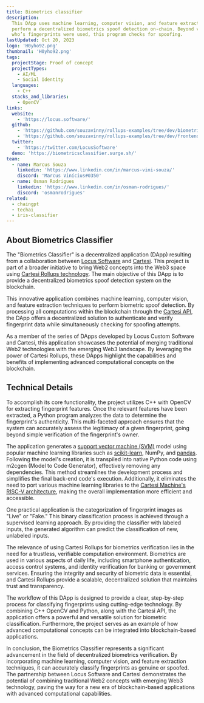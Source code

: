 ```yaml
---
title: Biometrics classifier
description:
  This DApp uses machine learning, computer vision, and feature extraction to
  perform a decentralized biometrics spoof detection on-chain. Beyond verifying
  who’s fingerprints were used, this program checks for spoofing.
lastUpdated: Oct 20, 2023
logo: 'H0yho92.png'
thumbnail: 'H0yho92.png'
tags:
  projectStage: Proof of concept
  projectTypes:
    - AI/ML
    - Social Identity
  languages:
    - C++
  stacks_and_libraries:
    - OpenCV
links:
  website:
    - 'https://locus.software/'
  github:
    - 'https://github.com/souzavinny/rollups-examples/tree/dev/biometrics'
    - 'https://github.com/souzavinny/rollups-examples/tree/dev/frontend-biometrics'
  twitter:
    - 'https://twitter.com/LocusSoftware'
  demo: 'https://biometricsclassifier.surge.sh/'
team:
  - name: Marcus Souza
    linkedin: 'https://www.linkedin.com/in/marcus-vini-souza/'
    discord: 'Marcus Vinícius#0350'
  - name: Osman Rodrigues
    linkedin: 'https://www.linkedin.com/in/osman-rodrigues/'
    discord: 'osmanrodrigues'
related:
  - chaingpt
  - techai
  - iris-classifier
---
```


## About Biometrics Classifier

The "Biometrics Classifier" is a decentralized application (DApp) resulting from
a collaboration between [Locus Software](https://locus.software/) and
[Cartesi](https://cartesi.io/). This project is part of a broader initiative to
bring Web2 concepts into the Web3 space using
[Cartesi Rollups technology](https://docs.cartesi.io/cartesi-rollups/overview/).
The main objective of this DApp is to provide a decentralized biometrics spoof
detection system on the blockchain.

This innovative application combines machine learning, computer vision, and
feature extraction techniques to perform biometric spoof detection. By
processing all computations within the blockchain through the
[Cartesi API](https://docs.cartesi.io/cartesi-rollups/http-api/), the DApp
offers a decentralized solution to authenticate and verify fingerprint data
while simultaneously checking for spoofing attempts.

As a member of the series of DApps developed by Locus Custom Software and
Cartesi, this application showcases the potential of merging traditional Web2
technologies with the emerging Web3 landscape. By leveraging the power of
Cartesi Rollups, these DApps highlight the capabilities and benefits of
implementing advanced computational concepts on the blockchain.

## Technical Details

To accomplish its core functionality, the project utilizes C++ with OpenCV for
extracting fingerprint features. Once the relevant features have been extracted,
a Python program analyzes the data to determine the fingerprint's authenticity.
This multi-faceted approach ensures that the system can accurately assess the
legitimacy of a given fingerprint, going beyond simple verification of the
fingerprint's owner.

The application generates a
[support vector machine (SVM)](https://en.wikipedia.org/wiki/Support_vector_machine)
model using popular machine learning libraries such as
[scikit-learn](https://scikit-learn.org/stable/about.html), NumPy, and
[pandas](https://pandas.pydata.org/about/). Following the model's creation, it
is transpiled into native Python code using m2cgen (Model to Code Generator),
effectively removing any dependencies. This method streamlines the development
process and simplifies the final back-end code's execution. Additionally, it
eliminates the need to port various machine learning libraries to the
[Cartesi Machine's RISC-V architecture](https://docs.cartesi.io/machine/intro/),
making the overall implementation more efficient and accessible.

One practical application is the categorization of fingerprint images as "Live"
or "Fake." This binary classification process is achieved through a supervised
learning approach. By providing the classifier with labeled inputs, the
generated algorithm can predict the classification of new, unlabeled inputs.

The relevance of using Cartesi Rollups for biometrics verification lies in the
need for a trustless, verifiable computation environment. Biometrics are used in
various aspects of daily life, including smartphone authentication, access
control systems, and identity verification for banking or government services.
Ensuring the integrity and security of biometric data is essential, and Cartesi
Rollups provide a scalable, decentralized solution that maintains trust and
transparency.

The workflow of this DApp is designed to provide a clear, step-by-step process
for classifying fingerprints using cutting-edge technology. By combining C++
OpenCV and Python, along with the Cartesi API, the application offers a powerful
and versatile solution for biometric classification. Furthermore, the project
serves as an example of how advanced computational concepts can be integrated
into blockchain-based applications.

In conclusion, the Biometrics Classifier represents a significant advancement in
the field of decentralized biometrics verification. By incorporating machine
learning, computer vision, and feature extraction techniques, it can accurately
classify fingerprints as genuine or spoofed. The partnership between Locus
Software and Cartesi demonstrates the potential of combining traditional Web2
concepts with emerging Web3 technology, paving the way for a new era of
blockchain-based applications with advanced computational capabilities.

